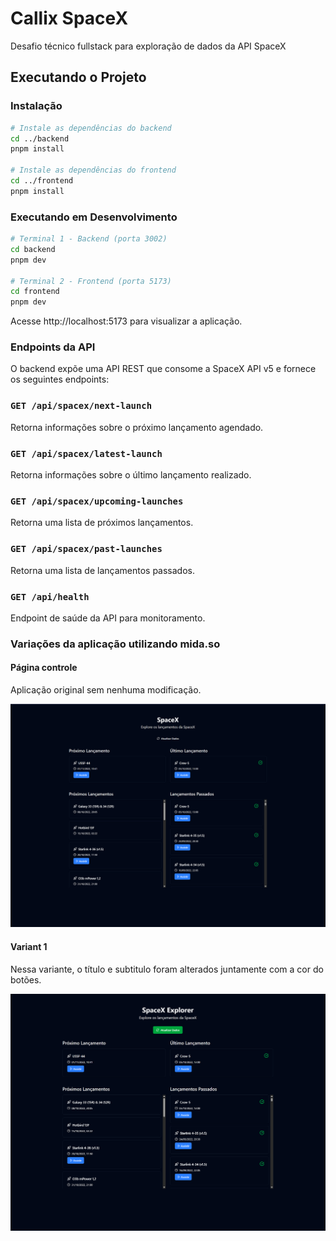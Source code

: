 # Callix SpaceX
Desafio técnico fullstack para exploração de dados da API SpaceX

## Executando o Projeto

### Instalação
```bash
# Instale as dependências do backend
cd ../backend
pnpm install

# Instale as dependências do frontend
cd ../frontend
pnpm install
```

### Executando em Desenvolvimento
```bash
# Terminal 1 - Backend (porta 3002)
cd backend
pnpm dev

# Terminal 2 - Frontend (porta 5173)
cd frontend
pnpm dev
```

Acesse http://localhost:5173 para visualizar a aplicação.

### Endpoints da API

O backend expõe uma API REST que consome a SpaceX API v5 e fornece os seguintes endpoints:

### `GET /api/spacex/next-launch`
Retorna informações sobre o próximo lançamento agendado.

### `GET /api/spacex/latest-launch`
Retorna informações sobre o último lançamento realizado.

### `GET /api/spacex/upcoming-launches`
Retorna uma lista de próximos lançamentos.

### `GET /api/spacex/past-launches`
Retorna uma lista de lançamentos passados.

### `GET /api/health`
Endpoint de saúde da API para monitoramento.

### Variações da aplicação utilizando mida.so

#### Página controle

Aplicação original sem nenhuma modificação.

![Image](./images/control.png)

#### Variant 1

Nessa variante, o título e subtitulo foram alterados juntamente com a cor do botões.

![Image](./images/variant_1.png)